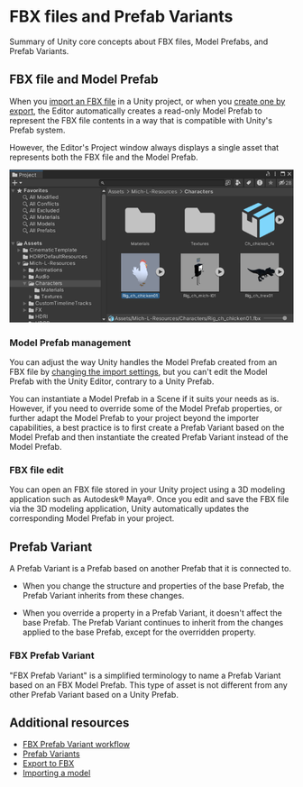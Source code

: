 # FBX files and Prefab Variants

Summary of Unity core concepts about FBX files, Model Prefabs, and Prefab Variants.

## FBX file and Model Prefab

When you [import an FBX file](https://docs.unity3d.com/Manual/ImportingModelFiles.html) in a Unity project, or when you [create one by export](export.md), the Editor automatically creates a read-only Model Prefab to represent the FBX file contents in a way that is compatible with Unity's Prefab system.

However, the Editor's Project window always displays a single asset that represents both the FBX file and the Model Prefab.

![FBX file in Project view](images/fbx-file-in-project-view.png)

### Model Prefab management

You can adjust the way Unity handles the Model Prefab created from an FBX file by [changing the import settings](https://docs.unity3d.com/Documentation/Manual/class-FBXImporter.html), but you can't edit the Model Prefab with the Unity Editor, contrary to a Unity Prefab.

You can instantiate a Model Prefab in a Scene if it suits your needs as is. However, if you need to override some of the Model Prefab properties, or further adapt the Model Prefab to your project beyond the importer capabilities, a best practice is to first create a Prefab Variant based on the Model Prefab and then instantiate the created Prefab Variant instead of the Model Prefab.

### FBX file edit

You can open an FBX file stored in your Unity project using a 3D modeling application such as Autodesk® Maya®. Once you edit and save the FBX file via the 3D modeling application, Unity automatically updates the corresponding Model Prefab in your project.

## Prefab Variant

A Prefab Variant is a Prefab based on another Prefab that it is connected to.

* When you change the structure and properties of the base Prefab, the Prefab Variant inherits from these changes.

* When you override a property in a Prefab Variant, it doesn't affect the base Prefab. The Prefab Variant continues to inherit from the changes applied to the base Prefab, except for the overridden property.

### FBX Prefab Variant

"FBX Prefab Variant" is a simplified terminology to name a Prefab Variant based on an FBX Model Prefab. This type of asset is not different from any other Prefab Variant based on a Unity Prefab.

## Additional resources

* [FBX Prefab Variant workflow](prefab-variants-workflow.md)
* [Prefab Variants](https://docs.unity3d.com/Documentation/Manual/PrefabVariants.html)
* [Export to FBX](export.md)
* [Importing a model](https://docs.unity3d.com/Manual/ImportingModelFiles.html)
